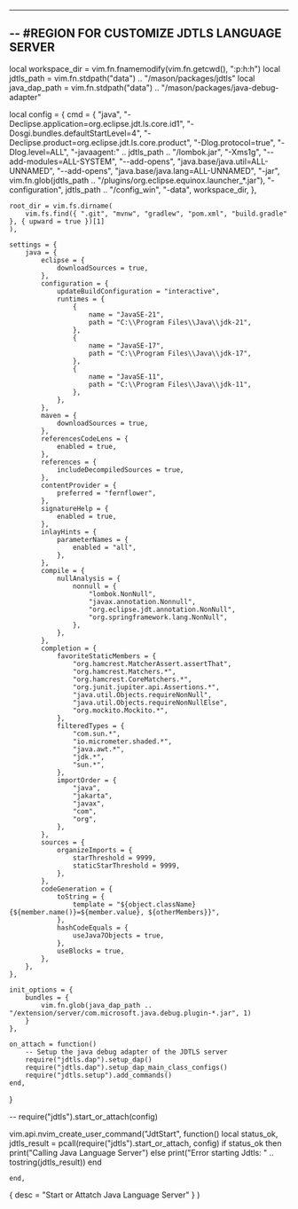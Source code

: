 -------------------------------------------------------------------------------------------------
-- #REGION FOR CUSTOMIZE JDTLS LANGUAGE SERVER 
-------------------------------------------------------------------------------------------------

local workspace_dir = vim.fn.fnamemodify(vim.fn.getcwd(), ":p:h:h")
local jdtls_path = vim.fn.stdpath("data") .. "/mason/packages/jdtls"
local java_dap_path = vim.fn.stdpath("data") .. "/mason/packages/java-debug-adapter"

local config = {
    cmd = {
        "java",
        "-Declipse.application=org.eclipse.jdt.ls.core.id1",
        "-Dosgi.bundles.defaultStartLevel=4",
        "-Declipse.product=org.eclipse.jdt.ls.core.product",
        "-Dlog.protocol=true",
        "-Dlog.level=ALL",
        "-javaagent:" .. jdtls_path .. "/lombok.jar",
        "-Xms1g",
        "--add-modules=ALL-SYSTEM",
        "--add-opens",
        "java.base/java.util=ALL-UNNAMED",
        "--add-opens",
        "java.base/java.lang=ALL-UNNAMED",
        "-jar", vim.fn.glob(jdtls_path .. "/plugins/org.eclipse.equinox.launcher_*.jar"),
        "-configuration", jdtls_path .. "/config_win",
        "-data", workspace_dir,
    },

    root_dir = vim.fs.dirname(
        vim.fs.find({ ".git", "mvnw", "gradlew", "pom.xml", "build.gradle" }, { upward = true })[1]
    ),

    settings = {
        java = {
            eclipse = {
                downloadSources = true,
            },
            configuration = {
                updateBuildConfiguration = "interactive",
                runtimes = {
                    {
                        name = "JavaSE-21",
                        path = "C:\\Program Files\\Java\\jdk-21",
                    },
                    {
                        name = "JavaSE-17",
                        path = "C:\\Program Files\\Java\\jdk-17",
                    },
                    {
                        name = "JavaSE-11",
                        path = "C:\\Program Files\\Java\\jdk-11",
                    },
                },
            },
            maven = {
                downloadSources = true,
            },
            referencesCodeLens = {
                enabled = true,
            },
            references = {
                includeDecompiledSources = true,
            },
            contentProvider = {
                preferred = "fernflower",
            },
            signatureHelp = {
                enabled = true,
            },
            inlayHints = {
                parameterNames = {
                    enabled = "all",
                },
            },
            compile = {
                nullAnalysis = {
                    nonnull = {
                        "lombok.NonNull",
                        "javax.annotation.Nonnull",
                        "org.eclipse.jdt.annotation.NonNull",
                        "org.springframework.lang.NonNull",
                    },
                },
            },
            completion = {
                favoriteStaticMembers = {
                    "org.hamcrest.MatcherAssert.assertThat",
                    "org.hamcrest.Matchers.*",
                    "org.hamcrest.CoreMatchers.*",
                    "org.junit.jupiter.api.Assertions.*",
                    "java.util.Objects.requireNonNull",
                    "java.util.Objects.requireNonNullElse",
                    "org.mockito.Mockito.*",
                },
                filteredTypes = {
                    "com.sun.*",
                    "io.micrometer.shaded.*",
                    "java.awt.*",
                    "jdk.*",
                    "sun.*",
                },
                importOrder = {
                    "java",
                    "jakarta",
                    "javax",
                    "com",
                    "org",
                },
            },
            sources = {
                organizeImports = {
                    starThreshold = 9999,
                    staticStarThreshold = 9999,
                },
            },
            codeGeneration = {
                toString = {
                    template = "${object.className}{${member.name()}=${member.value}, ${otherMembers}}",
                },
                hashCodeEquals = {
                    useJava7Objects = true,
                },
                useBlocks = true,
            },
        },
    },

    init_options = {
        bundles = {
            vim.fn.glob(java_dap_path .. "/extension/server/com.microsoft.java.debug.plugin-*.jar", 1)
        }
    },

    on_attach = function()
        -- Setup the java debug adapter of the JDTLS server
        require("jdtls.dap").setup_dap()
        require("jdtls.dap").setup_dap_main_class_configs()
        require("jdtls.setup").add_commands()
    end,
}

-- require("jdtls").start_or_attach(config)

vim.api.nvim_create_user_command("JdtStart",
    function()
        local status_ok, jdtls_result = pcall(require("jdtls").start_or_attach, config)
        if status_ok then
           print("Calling Java Language Server")
        else
           print("Error starting Jdtls: " .. tostring(jdtls_result))
        end 

    end,
    
   { desc = "Start or Attatch Java Language Server" }
)
